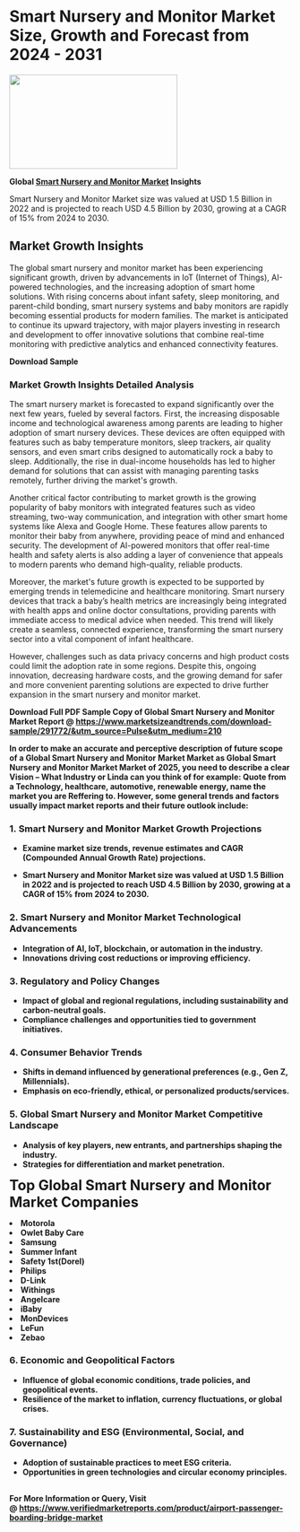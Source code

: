 <H1>Smart Nursery and Monitor Market Size, Growth and Forecast from 2024 - 2031</H1><img class="aligncenter size-medium wp-image-584254" src="https://thirdeyenews.in/wp-content/uploads/2024/09/Global-Market-Research-300x168.jpeg" alt="" width="300" height="168" /><p><strong>Global&nbsp;<a href="https://www.marketsizeandtrends.com/download-sample/291772/&amp;utm_source=Pulse&amp;utm_medium=210">Smart Nursery and Monitor Market</a> Insights</strong></p><p>Smart Nursery and Monitor Market size was valued at USD 1.5 Billion in 2022 and is projected to reach USD 4.5 Billion by 2030, growing at a CAGR of 15% from 2024 to 2030.</p><p><h2>Market Growth Insights</h2> <p>The global smart nursery and monitor market has been experiencing significant growth, driven by advancements in IoT (Internet of Things), AI-powered technologies, and the increasing adoption of smart home solutions. With rising concerns about infant safety, sleep monitoring, and parent-child bonding, smart nursery systems and baby monitors are rapidly becoming essential products for modern families. The market is anticipated to continue its upward trajectory, with major players investing in research and development to offer innovative solutions that combine real-time monitoring with predictive analytics and enhanced connectivity features.</p> <p><strong>Download Sample</strong></p> <h3>Market Growth Insights Detailed Analysis</h3> <p>The smart nursery market is forecasted to expand significantly over the next few years, fueled by several factors. First, the increasing disposable income and technological awareness among parents are leading to higher adoption of smart nursery devices. These devices are often equipped with features such as baby temperature monitors, sleep trackers, air quality sensors, and even smart cribs designed to automatically rock a baby to sleep. Additionally, the rise in dual-income households has led to higher demand for solutions that can assist with managing parenting tasks remotely, further driving the market's growth.</p> <p>Another critical factor contributing to market growth is the growing popularity of baby monitors with integrated features such as video streaming, two-way communication, and integration with other smart home systems like Alexa and Google Home. These features allow parents to monitor their baby from anywhere, providing peace of mind and enhanced security. The development of AI-powered monitors that offer real-time health and safety alerts is also adding a layer of convenience that appeals to modern parents who demand high-quality, reliable products.</p> <p>Moreover, the market's future growth is expected to be supported by emerging trends in telemedicine and healthcare monitoring. Smart nursery devices that track a baby’s health metrics are increasingly being integrated with health apps and online doctor consultations, providing parents with immediate access to medical advice when needed. This trend will likely create a seamless, connected experience, transforming the smart nursery sector into a vital component of infant healthcare.</p> <p>However, challenges such as data privacy concerns and high product costs could limit the adoption rate in some regions. Despite this, ongoing innovation, decreasing hardware costs, and the growing demand for safer and more convenient parenting solutions are expected to drive further expansion in the smart nursery and monitor market.</p> <p><strong></p><p><span class=""><strong>Download Full PDF Sample Copy of Global Smart Nursery and Monitor Market Report</strong> @ <a href="https://www.marketsizeandtrends.com/download-sample/291772/&amp;utm_source=Pulse&amp;utm_medium=210" target="_blank">https://www.marketsizeandtrends.com/download-sample/291772/&amp;utm_source=Pulse&amp;utm_medium=210</a></span></p><p>In order to make an accurate and perceptive description of future scope of a Global&nbsp;Smart Nursery and Monitor Market Market as Global&nbsp;Smart Nursery and Monitor Market Market of 2025, you need to describe a clear Vision &ndash; What Industry or Linda can you think of for example: Quote from a Technology, healthcare, automotive, renewable energy, name the market you are Reffering to. However, some general trends and factors usually impact market reports and their future outlook include:</p><h3>1.&nbsp;<strong>Smart Nursery and Monitor Market Growth Projections</strong></h3><ul><li>Examine market size trends, revenue estimates and CAGR (Compounded Annual Growth Rate) projections.</li><li><p>Smart Nursery and Monitor Market size was valued at USD 1.5 Billion in 2022 and is projected to reach USD 4.5 Billion by 2030, growing at a CAGR of 15% from 2024 to 2030.</p></li></ul><h3>2.&nbsp;<strong>Smart Nursery and Monitor Market Technological Advancements</strong></h3><ul><li>Integration of AI, IoT, blockchain, or automation in the industry.</li><li>Innovations driving cost reductions or improving efficiency.</li></ul><h3>3.&nbsp;<strong>Regulatory and Policy Changes</strong></h3><ul><li>Impact of global and regional regulations, including sustainability and carbon-neutral goals.</li><li>Compliance challenges and opportunities tied to government initiatives.</li></ul><h3>4.&nbsp;<strong>Consumer Behavior Trends</strong></h3><ul><li>Shifts in demand influenced by generational preferences (e.g., Gen Z, Millennials).</li><li>Emphasis on eco-friendly, ethical, or personalized products/services.</li></ul><h3>5.&nbsp;<strong>Global Smart Nursery and Monitor Market Competitive Landscape</strong></h3><ul><li>Analysis of key players, new entrants, and partnerships shaping the industry.</li><li>Strategies for differentiation and market penetration.</li></ul><p data-pm-slice="1 1 []"><span style="color: inherit; font-family: inherit; font-size: 25px;">Top Global Smart Nursery and Monitor Market Companies</span></p><div class="" data-test-id=""><p><li>Motorola</li><li> Owlet Baby Care</li><li> Samsung</li><li> Summer Infant</li><li> Safety 1st(Dorel)</li><li> Philips</li><li> D-Link</li><li> Withings</li><li> Angelcare</li><li> iBaby</li><li> MonDevices</li><li> LeFun</li><li> Zebao</li></p></div><h3>6.&nbsp;<strong>Economic and Geopolitical Factors</strong></h3><ul><li>Influence of global economic conditions, trade policies, and geopolitical events.</li><li>Resilience of the market to inflation, currency fluctuations, or global crises.</li></ul><h3>7.&nbsp;<strong>Sustainability and ESG (Environmental, Social, and Governance)</strong></h3><ul><li>Adoption of sustainable practices to meet ESG criteria.</li><li>Opportunities in green technologies and circular economy principles.</li></ul><h2><strong style="font-size: 14px;">For More Information or Query, Visit @&nbsp;</strong><a style="background-color: #ffffff; font-size: 14px;" href="https://www.marketsizeandtrends.com/report/smart-nursery-and-monitor-market/" target="_blank">https://www.verifiedmarketreports.com/product/airport-passenger-boarding-bridge-market</a></h2>
